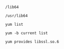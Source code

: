 
```
/lib64

/usr/lib64
```

```
yum list

yum -b current list
```


```
yum provides libssl.so.6
```